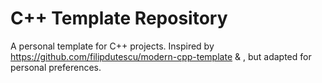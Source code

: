 # C++ Template Repository

A personal template for C++ projects. Inspired by https://github.com/filipdutescu/modern-cpp-template & , but adapted for personal preferences.

